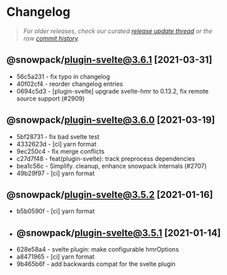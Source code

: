 # Changelog

> _For older releases, check our curated [release update thread](https://github.com/snowpackjs/snowpack/discussions/1183) or the raw [commit history](https://github.com/snowpackjs/snowpack/commits/main/plugins/plugin-svelte)._

<!-- add changelog entries here - do not delete! -->

## @snowpack/plugin-svelte@3.6.1 [2021-03-31]

* 56c5a231 - fix typo in changelog 
* 40f02cf4 - reorder changelog entries 
* 0694c5d3 - [plugin-svelte] upgrade svelte-hmr to 0.13.2, fix remote source support (#2909) <rixo>


## @snowpack/plugin-svelte@3.6.0 [2021-03-19]

* 5bf28731 - fix bad svelte test 
* 4332623d - [ci] yarn format 
* 9ec250c4 - fix merge conflicts 
* c27d7f48 - feat(plugin-svelte): track preprocess dependencies <pngwn>
* bea1c56c - Simplify. cleanup, enhance snowpack internals (#2707) 
* 49b29f97 - [ci] yarn format 

## @snowpack/plugin-svelte@3.5.2 [2021-01-16]

- b5b0590f - [ci] yarn format

* ## @snowpack/plugin-svelte@3.5.1 [2021-01-14]

- 628e58a4 - svelte plugin: make configurable hmrOptions
- a8471965 - [ci] yarn format
- 9b465b6f - add backwards compat for the svelte plugin
